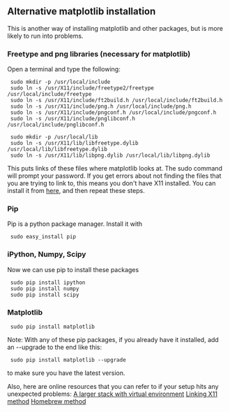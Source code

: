 ## Alternative matplotlib installation



This is another way of installing matplotlib and other packages, but
is more likely to run into problems.


### Freetype and png libraries (necessary for matplotlib)

Open a terminal and type the following:

     sudo mkdir -p /usr/local/include
     sudo ln -s /usr/X11/include/freetype2/freetype /usr/local/include/freetype
     sudo ln -s /usr/X11/include/ft2build.h /usr/local/include/ft2build.h
     sudo ln -s /usr/X11/include/png.h /usr/local/include/png.h
     sudo ln -s /usr/X11/include/pngconf.h /usr/local/include/pngconf.h
     sudo ln -s /usr/X11/include/pnglibconf.h /usr/local/include/pnglibconf.h

     sudo mkdir -p /usr/local/lib
     sudo ln -s /usr/X11/lib/libfreetype.dylib /usr/local/lib/libfreetype.dylib
     sudo ln -s /usr/X11/lib/libpng.dylib /usr/local/lib/libpng.dylib

This puts links of these files where matplotlib looks at.
The sudo command will prompt your password.
If you get errors about not finding the files that you are trying to
link to, this means you don't have X11 installed. You can install it
from [here](http://xquartz.macosforge.org/landing/), and then repeat
these steps.


### Pip

Pip is a python package manager. Install it with

     sudo easy_install pip


### iPython, Numpy, Scipy

Now we can use pip to install these packages

     sudo pip install ipython
     sudo pip install numpy
     sudo pip install scipy

### Matplotlib

     sudo pip install matplotlib

Note: With any of these pip packages, if you already have it
installed, add an --upgrade to the end like this:

     sudo pip install matplotlib --upgrade

to make sure you have the latest version.

Also, here are online resources that you can refer to if your setup
hits any unexpected problems:
[A larger stack with virtual environment](http://www.tapir.caltech.edu/~dtsang/python.html)
[Linking X11 method](https://github.com/rueckstiess/mtools/wiki/matplotlib-Installation-Guide)
[Homebrew method](http://penandpants.com/2012/02/24/install-python/)

